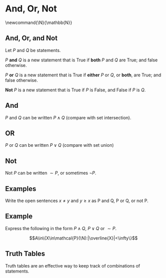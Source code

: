# And, Or, Not

\newcommand{\N}{\mathbb{N}}

## And, Or, and Not

Let $P$ and $Q$ be statements.

$P$ **and** $Q$ is a new statement that is True if **both** $P$ and $Q$ are True; and false otherwise.

$P$ **or** $Q$ is a new statement that is True if **either** $P$ or $Q$, or **both**, are True; and false otherwise.

**Not** $P$ is a new statement that is True if $P$ is False, and False if $P$ is $Q$.

## And

$P$ and $Q$ can be written $P\wedge Q$ (compare with set intersection).  


## OR

$P$ or $Q$ can be written $P\vee Q$ (compare with set union)

## Not

Not $P$ can be written $\sim P$, or sometimes $\neg P$.

## Examples

Write the open sentences $x\not=y$ and $y\ge x$  as  P and Q, P or Q, or not P.

## Example

Express the following in the form $P\wedge Q$, $P\vee Q$ or $\sim P$. 

$$A\in\{X\in\mathcal{P}(\N):|\overline{X}|<\infty\}$$

## Truth Tables

Truth tables are an effective way to keep track of combinations of statements.


